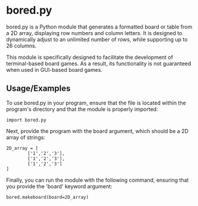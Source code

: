 # bored.py
bored.py is a Python module that generates a formatted board or table from a 2D array, displaying row numbers and column letters. It is designed to dynamically adjust to an unlimited number of rows, while supporting up to 26 columns.

This module is specifically designed to facilitate the development of terminal-based board games. As a result, its functionality is not guaranteed when used in GUI-based board games.
## Usage/Examples
To use bored.py in your program, ensure that the file is located within the program's directory and that the module is properly imported:
```python3
import bored.py
```
Next, provide the program with the board argument, which should be a 2D array of strings:
```python3
2D_array = [
        ['1','2','3'],
        ['1','2','3'],
        ['1','2','3']
]
```
Finally, you can run the module with the following command, ensuring that you provide the 'board' keyword argument:
```python3
bored.makeboard(board=2D_array)
```

